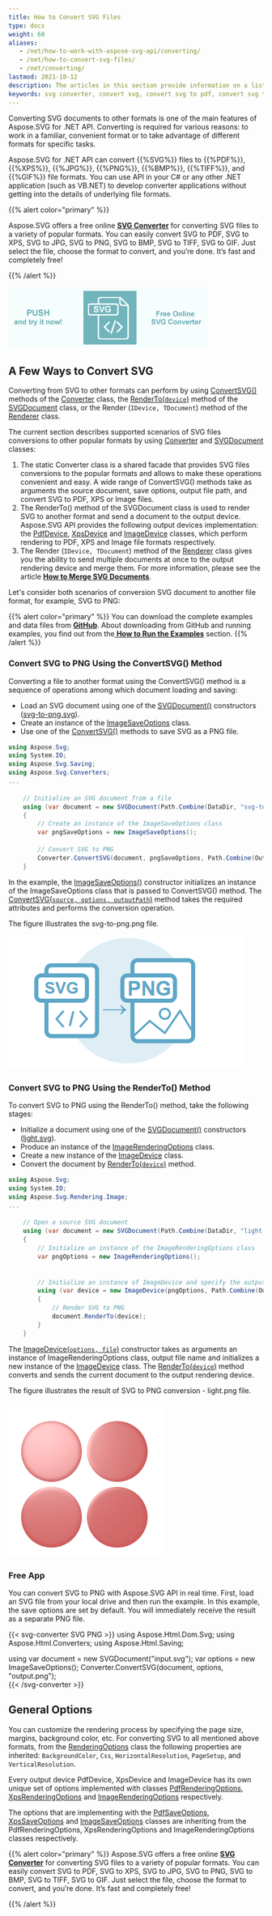 ```yaml
---
title: How to Convert SVG Files
type: docs
weight: 60
aliases: 
   - /net/how-to-work-with-aspose-svg-api/converting/
   - /net/how-to-convert-svg-files/
   - /net/converting/
lastmod: 2021-10-12
description: The articles in this section provide information on a list of supported SVG conversion scenarios and how to execute them using the Aspose.SVG API. You will learn how to convert SVG to PDF, XPS or Image formats and find C# examples of SVG conversions.
keywords: svg converter, convert svg, convert svg to pdf, convert svg to png, svg to pdf, svg to png, svg to bmp, svg to jpg, svg to tiff, svg to gif, svg to xps
---
```

<link href="./../../style.css" rel="stylesheet" type="text/css" />

Converting SVG documents to other formats is one of the main features of Aspose.SVG for .NET API. Converting is required for various reasons: to work in a familiar, convenient format or to take advantage of different formats for specific tasks.

Aspose.SVG for .NET API can convert {{%SVG%}} files to {{%PDF%}}, {{%XPS%}}, {{%JPG%}}, {{%PNG%}}, {{%BMP%}}, {{%TIFF%}}, and {{%GIF%}} file formats. You can use API in your C# or any other .NET application (such as VB.NET) to develop converter applications without getting into the details of underlying file formats. 

{{% alert color="primary" %}} 

Aspose.SVG offers a free online [**SVG Converter**](https://products.aspose.app/svg/conversion) for converting SVG files to a variety of popular formats. You can easily convert SVG to PDF, SVG to XPS, SVG to JPG, SVG to PNG, SVG to BMP, SVG to TIFF, SVG to GIF. Just select the file, choose the format to convert, and you’re done. It’s fast and completely free!

{{% /alert %}} 

<a href="https://products.aspose.app/svg/conversion" target="_blank">![Text "Banner SVG Converter"](./../svg-converter.png#center)</a>

## **A Few Ways to Convert SVG**

Converting from SVG  to other formats can perform by using [ConvertSVG()](https://apireference.aspose.com/svg/net/aspose.svg.converters/converter/methods/index) methods of the [Converter](https://apireference.aspose.com/svg/net/aspose.svg.converters/converter) class,  the [RenderTo(`device`)](https://apireference.aspose.com/svg/net/aspose.svg/svgdocument/methods/renderto)  method of the [SVGDocument](https://apireference.aspose.com/svg/net/aspose.svg/svgdocument) class, or the Render (`IDevice, TDocument`) method of the [Renderer](https://apireference.aspose.com/svg/net/aspose.svg.rendering/renderer) class.

The current section describes supported scenarios of SVG files conversions to other popular formats by using  [Converter](https://apireference.aspose.com/svg/net/aspose.svg.converters/converter) and [SVGDocument](https://apireference.aspose.com/svg/net/aspose.svg/svgdocument) classes:

1. The static Converter class is a shared facade that provides SVG files conversions to the popular formats and allows to make these operations convenient and easy. A wide range of ConvertSVG() methods take as arguments the source document, save options, output file path, and convert SVG to PDF, XPS or Image files.
2. The RenderTo() method of the SVGDocument class is used to render SVG to another format and send a document to the output device. Aspose.SVG API provides the following output devices implementation:  the [PdfDevice](https://apireference.aspose.com/svg/net/aspose.svg.rendering.pdf/pdfdevice), [XpsDevice](https://apireference.aspose.com/svg/net/aspose.svg.rendering.xps/xpsdevice) and  [ImageDevice](https://apireference.aspose.com/svg/net/aspose.svg.rendering.image/imagedevice) classes, which perform rendering to PDF, XPS and Image file formats respectively. 
3. The Render (`IDevice, TDocument`) method of the [Renderer](https://apireference.aspose.com/svg/net/aspose.svg.rendering/renderer) class gives you the ability to send multiple documents at once to the output rendering device and merge them. For more information, please see the article [**How to Merge SVG Documents**](http://docs.aspose.com/svg/net/how-to-work-with-aspose-svg-api/how-to-merge-svg-documents/).

Let's consider both scenarios of conversion SVG document to another file format, for example, SVG to PNG:

{{% alert color="primary" %}} 
You can download the complete examples and data files from **[GitHub](https://github.com/aspose-svg/Aspose.SVG-Documentation)**. About downloading from GitHub and running examples, you find out from the[ **How to Run the Examples**](http://docs.aspose.com/svg/net/how-to-run-the-tests) section.
{{% /alert %}}  

### **Convert SVG to PNG Using the ConvertSVG() Method**
Converting a file to another format using the ConvertSVG() method is a sequence of operations among which document loading and saving:

 - Load an SVG document using one of the [SVGDocument()](https://apireference.aspose.com/svg/net/aspose.svg/svgdocument/constructors/10) constructors ([svg-to-png.svg](http://docs.aspose.com/svg/net/how-to-work-with-aspose-svg-api/converting/svg-to-png.svg)).
 - Create an instance of the [ImageSaveOptions](https://apireference.aspose.com/svg/net/aspose.svg.saving/imagesaveoptions) class.
 - Use one of the [ConvertSVG()](https://apireference.aspose.com/svg/net/aspose.svg.converters/converter/methods/index) methods to save SVG as a PNG file.

```c#
using Aspose.Svg;
using System.IO;
using Aspose.Svg.Saving;
using Aspose.Svg.Converters;
...
    
    // Initialize an SVG document from a file
    using (var document = new SVGDocument(Path.Combine(DataDir, "svg-to-png.svg")))
    {
        // Create an instance of the ImageSaveOptions class
    	var pngSaveOptions = new ImageSaveOptions();    

        // Convert SVG to PNG
    	Converter.ConvertSVG(document, pngSaveOptions, Path.Combine(OutputDir, "svg-to-png.png"));
    }
```

In the example, the [ImageSaveOptions()](https://apireference.aspose.com/svg/net/aspose.svg.saving/imagesaveoptions/constructors/main) constructor initializes an instance of the ImageSaveOptions  class that is passed to ConvertSVG() method. The [ConvertSVG(`source, options, outputPath`)](https://apireference.aspose.com/svg/net/aspose.svg.converters.converter/convertsvg/methods/1) method takes the required attributes and performs the conversion operation.

The figure illustrates the svg-to-png.png file.

![svg-to-png.svg file rendered to PNG](svg-to-png.png#center)

### **Convert SVG to PNG Using the RenderTo() Method**

To convert SVG to PNG using the RenderTo() method, take the following stages:

 - Initialize a document using one of the  [SVGDocument()](https://apireference.aspose.com/svg/net/aspose.svg/svgdocument/constructors/10) constructors ([light.svg](http://docs.aspose.com/svg/net/how-to-work-with-aspose-svg-api/converting/light.svg)).
 - Produce an instance of the [ImageRenderingOptions](https://apireference.aspose.com/svg/net/aspose.svg.rendering.image/imagerenderingoptions) class.
 - Create a new instance of the [ImageDevice](https://apireference.aspose.com/svg/net/aspose.svg.rendering.image/imagedevice) class. 
 - Convert the document by [RenderTo(`device`)](https://apireference.aspose.com/svg/net/aspose.svg/svgdocument/methods/renderto) method. 

```c#
using Aspose.Svg;
using System.IO;
using Aspose.Svg.Rendering.Image;
...
	
	// Open a source SVG document 
	using (var document = new SVGDocument(Path.Combine(DataDir, "light.svg")))
	{
	    // Initialize an instance of the ImageRenderingOptions class 
		var pngOptions = new ImageRenderingOptions();
	    	    

		// Initialize an instance of ImageDevice and specify the output file to render
	    using (var device = new ImageDevice(pngOptions, Path.Combine(OutputDir, "light_out.png")))
	    {
	        // Render SVG to PNG
			document.RenderTo(device);
		}
	}
```

The [ImageDevice(`options, file`)](https://apireference.aspose.com/svg/net/aspose.svg.rendering.image/imagedevice/constructors/3) constructor takes as arguments an instance of ImageRenderingOptions class, output file name and initializes a new instance of the  [ImageDevice](https://apireference.aspose.com/svg/net/aspose.svg.rendering.image/imagedevice) class. The [RenderTo(`device`)](https://apireference.aspose.com/svg/net/aspose.svg/svgdocument/methods/renderto)  method converts and sends the current document to the output rendering device. 

The figure illustrates the result of SVG to PNG conversion - light.png file.

![light.svg file rendered to PNG using RenderTo() method ](light.png#center)
### **Free App**
You can convert SVG to PNG with Aspose.SVG API in real time. First, load an SVG file from your local drive and then run the example. In this example, the save options are set by default. You will immediately receive the result as a separate PNG file.

{{< svg-converter SVG PNG  >}}
using Aspose.Html.Dom.Svg;
using Aspose.Html.Converters;
using Aspose.Html.Saving;

   using var document = new SVGDocument("input.svg");
   var options = new ImageSaveOptions();
   Converter.ConvertSVG(document, options, "output.png");    
{{< /svg-converter >}}

## **General Options**

You can customize the rendering process by specifying the page size, margins, background color, etc.  For converting SVG to all mentioned above formats, from the [RenderingOptions](https://apireference.aspose.com/svg/net/aspose.svg.rendering/renderingoptions) class the following properties are inherited: `BackgroundColor`, `Css`, `HorizontalResolution`, `PageSetup`, and `VerticalResolution`.

Every output device PdfDevice, XpsDevice and ImageDevice has its own unique set of options implemented with classes [PdfRenderingOptions](https://apireference.aspose.com/svg/net/aspose.svg.rendering.pdf/pdfrenderingoptions), [XpsRenderingOptions](https://apireference.aspose.com/svg/net/aspose.svg.rendering.xps/xpsrenderingoptions) and [ImageRenderingOptions](https://apireference.aspose.com/svg/net/aspose.svg.rendering.image/imagerenderingoptions) respectively.

The options that are implementing with the [PdfSaveOptions](https://apireference.aspose.com/svg/net/aspose.svg.saving/pdfsaveoptions), [XpsSaveOptions](https://apireference.aspose.com/svg/net/aspose.svg.saving/xpssaveoptions) and [ImageSaveOptions](https://apireference.aspose.com/svg/net/aspose.svg.saving/imagesaveoptions) classes are inheriting from the PdfRenderingOptions, XpsRenderingOptions and ImageRenderingOptions classes respectively.

{{% alert color="primary" %}} 
Aspose.SVG offers a free online [**SVG Converter**](https://products.aspose.app/svg/conversion) for converting SVG files to a variety of popular formats. You can easily convert SVG to PDF, SVG to XPS, SVG to JPG, SVG to PNG, SVG to BMP, SVG to TIFF, SVG to GIF. Just select the file, choose the format to convert, and you’re done. It’s fast and completely free!

{{% /alert %}} 

